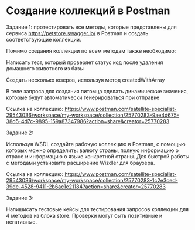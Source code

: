 # Cоздание коллекций в Postman

Задание 1:  протестировать все методы, которые представлены для сервиса https://petstore.swagger.io/ в Postman и создать соответствующие коллекции.

Помимо создания коллекции по всем методам также необходимо:

Написать тест, который проверяет статус код после удаления домашнего животного из базы

Создать несколько юзеров, используя метод createdWithArray

В теле запроса для создания питомца сделать динамические значения, которые будут автоматически генерироваться при отправке

Cсылка на коллекцию: https://www.postman.com/satellite-specialist-29543036/workspace/my-workspace/collection/25770283-9ae4d675-38d5-4d7c-9895-159a87347986?action=share&creator=25770283

Задание 2:

Используя WSDL создайте рабочую коллекцию в Postman, с помощью которых можно определить: валюту страны, полную информацию о стране и информацию о языке конкретной страны. Для быстрой работы с методами установите расширение Wizdler для браузера.

Cсылка на коллекцию: https://www.postman.com/satellite-specialist-29543036/workspace/my-workspace/collection/25770283-1c2e3ced-39de-4528-9411-2b6ac1e21184?action=share&creator=25770283

Задание 3:

Напишисать тестовые кейсы для тестирования запросов коллекции для 4 методов из блока store. Проверки могут быть позитивные и негативные.
